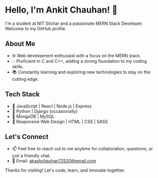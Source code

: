

<!--
**chauhan-ankit24/chauhan-ankit24** is a ✨ _special_ ✨ repository because its `README.md` (this file) appears on your GitHub profile.

Here are some ideas to get you started:

- 🔭 I’m currently working on ...
- 🌱 I’m currently learning ...
- 👯 I’m looking to collaborate on ...
- 🤔 I’m looking for help with ...
- 💬 Ask me about ...
- 📫 How to reach me: ...
- 😄 Pronouns: ...
- ⚡ Fun fact: ...
-->

# Hello, I'm Ankit Chauhan! 👋

I'm a student at NIT Silchar and a passionate MERN Stack Developer. Welcome to my GitHub profile.

## About Me

- 🌐 Web development enthusiast with a focus on the MERN stack.
- 💡 Proficient in C and C++, adding a strong foundation to my coding skills.
- 📚 Constantly learning and exploring new technologies to stay on the cutting edge.

## Tech Stack

- 🌟 JavaScript | React | Node.js | Express
- 🐍 Python | Django (occasionally)
- 🧪 MongoDB | MySQL
- 📱 Responsive Web Design | HTML | CSS | SASS

## Let's Connect

- 📫 Feel free to reach out to me anytime for collaboration, questions, or just a friendly chat.
- 📧 Email: akashchauhan72520@gmail.com

Thanks for visiting! Let's code, learn, and innovate together.
